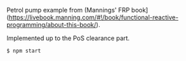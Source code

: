 Petrol pump example from (Mannings' FRP
book](https://livebook.manning.com/#!/book/functional-reactive-programming/about-this-book/).

Implemented up to the PoS clearance part.


```
$ npm start
```

